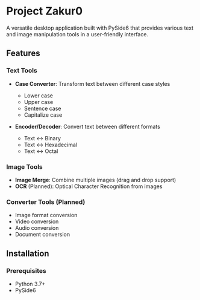 # Project Zakur0

A versatile desktop application built with PySide6 that provides various text and image manipulation tools in a user-friendly interface.

## Features

### Text Tools
- **Case Converter**: Transform text between different case styles
  - Lower case
  - Upper case
  - Sentence case
  - Capitalize case
  
- **Encoder/Decoder**: Convert text between different formats
  - Text ↔ Binary
  - Text ↔ Hexadecimal
  - Text ↔ Octal

### Image Tools
- **Image Merge**: Combine multiple images (drag and drop support)
- **OCR** (Planned): Optical Character Recognition from images

### Converter Tools (Planned)
- Image format conversion
- Video conversion
- Audio conversion
- Document conversion

## Installation

### Prerequisites
- Python 3.7+
- PySide6
